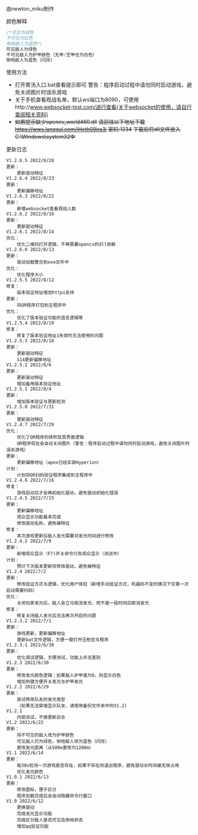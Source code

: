由newton_miku制作

颜色解释

```c++
/*可见为绿色
不可见为红色
倒地敌人为蓝色*/
可见敌人为绿色
不可见敌人为护甲颜色（无甲/空甲也为白色）
倒地敌人为蓝色（闪烁）
```

使用方法

- 打开寄汤入口.bat查看提示即可
  警告：程序启动过程中请勿同时启动游戏，避免关闭图片时误杀游戏
- 关于手机查看观战名单，默认ws端口为8090，可使用http://www.websocket-test.com/进行查看(关于websocket的使用，请自行查阅相关资料)
- ~~如若提示缺少opencv_world460.dll~~
  ~~请前往以下地址下载~~
  ~~https://wws.lanzoul.com/iHcth09ira3i~~
  ~~密码:1234~~
  ~~下载后将dll文件放入C:\Windows\system32中~~

更新日志

```
V1.2.6.5 2022/8/28
更新：
	更新驱动特征
V1.2.6.4 2022/8/23
更新：
	更新偏移地址
V1.2.6.3 2022/8/22
更新：
	新增websocket查看观战人数
V1.2.6.2 2022/8/16
更新：
	更新驱动特征
V1.2.6.1 2022/8/14
优化：
	优化二维码打开逻辑，不再需要opencv的dll依赖
V1.2.6.0 2022/8/13
更新：
	驱动加载整合到exe文件中
优化：
	优化程序大小
V1.2.5.5 2022/8/12
修复：
	版本验证地址增加https支持
更新：
	将QR程序打包到主程序中
优化：
	优化了版本验证功能的语言逻辑等
V1.2.5.4 2022/8/10
修复：
	修复了版本验证地址1失效时无法使用的问题
V1.2.5.3 2022/8/10
更新：
	更新驱动特征
	S14更新偏移地址
V1.2.5.2 2022/8/6
更新：
	更新驱动特征
	增加备用版本验证地址
V1.2.5.1 2022/8/4
更新：
	增加版本验证与更新检测
V1.2.5.0 2022/7/31
更新：
	更新驱动特征
V1.2.4.7 2022/7/29
优化：
	优化了QR程序的体积及其界面逻辑
	QR程序现在会自动关闭图片（警告：程序启动过程中请勿同时启动游戏，避免关闭图片时误杀游戏）
更新：
	更新偏移地址（apex已经实装Hyperion）
计划：
	计划将QR扫码验证程序集成到主程序中
V1.2.4.6 2022/7/16
修复：
	游戏启动后才会再初始化驱动，避免驱动初始化错误
V1.2.4.5 2022/7/15
更新：
	更新偏移地址
	观众显示功能基本完成
	修改驱动名称，避免被特征
修复：
	本次游戏更新后敌人发光需要对发光时间进行修改
V1.2.4.2 2022/7/9
更新：
	新增观众显示（F7)开关命令行及观众显示（测试中）
计划：
	预计下次版本更新将修改驱动，避免被特征
V1.2.4 2022/7/2
更新：
	修改验证方式与逻辑，优化用户体验（新增手动验证方式，机器码不变的情况下仅第一次启动需要扫码）
优化：
	关闭玩家发光后，敌人会立马取消发光，而不是一段时间后取消发光
修复：
	修复关闭敌人发光后无法再次开启的问题
V1.2.3.2 2022/7/1
更新：
	游戏更新，更新偏移地址
	更新bat文件逻辑，方便一键打开压枪宏与程序
V1.2.3.1 2022/6/30
更新：
	优化调试逻辑，方便测试，功能上并无差别
V1.2.3 2022/6/30
更新：
	修改发光颜色逻辑：如果敌人护甲值为0，则显示白色
	增加热键方便开关发光与护甲发光
V1.2.2 2022/6/29
更新：
	尝试修改队友的发光类型
	（如果无法穿墙显示队友，请使用备份文件夹中的V1.2)
V1.2.1
	内部测试，不做更新日志
V1.2 2022/6/22
更新：
	将不可见的敌人改为护甲颜色
	可见敌人仍为绿色，倒地敌人改为蓝色（闪烁）
	更改发光距离（从500m更改为1200m）
V1.1 2022/6/14
更新：
	每30s检测一次游戏是否存在，如果不存在则退出程序，避免驱动长时间被无效占用
	优化发光颜色
V1.0.1 2022/6/13
更新：
	修改图标，便于区分
	程序加载完成后会自动隐藏命令行窗口
V1.0 2022/6/12
	更换驱动
	完成发光显示功能
	完成区分敌人是否可见及倒地状态
	增加qq验证功能
```
